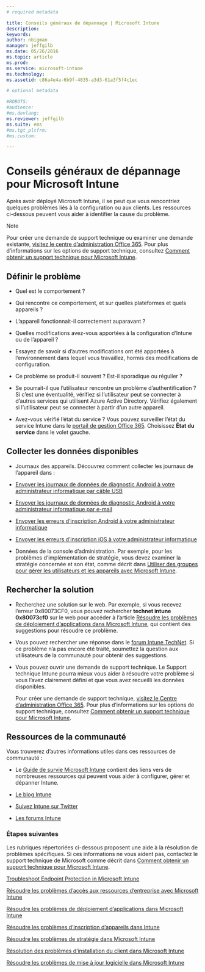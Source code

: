```yaml
---
# required metadata

title: Conseils généraux de dépannage | Microsoft Intune
description:
keywords:
author: nbigman
manager: jeffgilb
ms.date: 05/26/2016
ms.topic: article
ms.prod:
ms.service: microsoft-intune
ms.technology:
ms.assetid: c86a4e4a-6b9f-4835-a3d3-61a3f5f4c1ec

# optional metadata

#ROBOTS:
#audience:
#ms.devlang:
ms.reviewer: jeffgilb
ms.suite: ems
#ms.tgt_pltfrm:
#ms.custom:

---
```


# Conseils généraux de dépannage pour Microsoft Intune
Après avoir déployé Microsoft Intune, il se peut que vous rencontriez quelques problèmes liés à la configuration ou aux clients. Les ressources ci-dessous peuvent vous aider à identifier la cause du problème.

> [!NOTE]
> Pour créer une demande de support technique ou examiner une demande existante, [visitez le centre d’administration Office 365](https://portal.office.com/admin/default.aspx). Pour plus d’informations sur les options de support technique, consultez [Comment obtenir un support technique pour Microsoft Intune](how-to-get-support-for-microsoft-intune.md).
## Définir le problème

-   Quel est le comportement ?

-   Qui rencontre ce comportement, et sur quelles plateformes et quels appareils ?

-   L’appareil fonctionnait-il correctement auparavant ?

-   Quelles modifications avez-vous apportées à la configuration d’Intune ou de l’appareil ?

-   Essayez de savoir si d’autres modifications ont été apportées à l’environnement dans lequel vous travaillez, hormis des modifications de configuration.

-   Ce problème se produit-il souvent ? Est-il sporadique ou régulier ?

-   Se pourrait-il que l’utilisateur rencontre un problème d’authentification ? Si c’est une éventualité, vérifiez si l’utilisateur peut se connecter à d’autres services qui utilisent Azure Active Directory. Vérifiez également si l’utilisateur peut se connecter à partir d’un autre appareil.

-   Avez-vous vérifié l’état du service ? Vous pouvez surveiller l’état du service Intune dans le [portail de gestion Office 365](https://portal.office.com/Admin/Default.aspx). Choisissez **État du service** dans le volet gauche. 

## Collecter les données disponibles

-   Journaux des appareils. Découvrez comment collecter les journaux de l’appareil dans :
  - [Envoyer les journaux de données de diagnostic Android à votre administrateur informatique par câble USB](/intune/enduser/send-diagnostic-data-logs-to-your-it-administrator-using-a-usb-cable-android)
  - [Envoyer les journaux de données de diagnostic Android à votre administrateur informatique par e-mail](/intune/enduser/send-diagnostic-data-logs-to-your-it-administrator-using-email-android)
  - [Envoyer les erreurs d’inscription Android à votre administrateur informatique](/intune/enduser/send-enrollment-errors-to-your-it-administrator-android)
  - [Envoyer les erreurs d’inscription iOS à votre administrateur informatique](/intune/enduser/send-errors-to-your-it-admin-ios.md)

-   Données de la console d’administration. Par exemple, pour les problèmes d’implémentation de stratégie, vous devez examiner la stratégie concernée et son état, comme décrit dans [Utiliser des groupes pour gérer les utilisateurs et les appareils avec Microsoft Intune](/indune/deploy-use/use-groups-to-manage-users-and-devices-with-microsoft-intune).

## Rechercher la solution

-   Recherchez une solution sur le web. Par exemple, si vous recevez l’erreur 0x80073CF0, vous pouvez rechercher **technet intune 0x80073cf0** sur le web pour accéder à l’article [Résoudre les problèmes de déploiement d’applications dans Microsoft Intune](troubleshoot-app-deployment-problems-in-microsoft-intune.md), qui contient des suggestions pour résoudre ce problème.

-   Vous pouvez rechercher une réponse dans le [forum Intune TechNet](https://social.technet.microsoft.com/Forums/en-US/home?forum=microsoftintuneprod).  Si ce problème n’a pas encore été traité, soumettez la question aux utilisateurs de la communauté pour obtenir des suggestions.

-   Vous pouvez ouvrir une demande de support technique. Le Support technique Intune pourra mieux vous aider à résoudre votre problème si vous l’avez clairement défini et que vous avez recueilli les données disponibles.

    Pour créer une demande de support technique, [visitez le Centre d’administration Office 365](https://portal.office.com/admin/default.aspx). Pour plus d’informations sur les options de support technique, consultez [Comment obtenir un support technique pour Microsoft Intune](how-to-get-support-for-microsoft-intune.md).

## Ressources de la communauté
Vous trouverez d’autres informations utiles dans ces ressources de communauté :

-   Le [Guide de survie Microsoft Intune](http://social.technet.microsoft.com/wiki/contents/articles/23431.microsoft-intune-survival-guide.aspx) contient des liens vers de nombreuses ressources qui peuvent vous aider à configurer, gérer et dépanner Intune.

-   [Le blog Intune](http://blogs.technet.com/b/windowsintune/)

-   [Suivez Intune sur Twitter](https://twitter.com/MSIntune)

-   [Les forums Intune](https://social.technet.microsoft.com/Forums/home?category=microsoftintune&filter=alltypes&sort=lastpostdesc)

### Étapes suivantes
Les rubriques répertoriées ci-dessous proposent une aide à la résolution de problèmes spécifiques. Si ces informations ne vous aident pas, contactez le support technique de Microsoft comme décrit dans [Comment obtenir un support technique pour Microsoft Intune](how-to-get-support-for-microsoft-intune.md).

[Troubleshoot Endpoint Protection in Microsoft Intune](troubleshoot-endpoint-protection-in-microsoft-intune.md)

[Résoudre les problèmes d’accès aux ressources d’entreprise avec Microsoft Intune](troubleshoot-company-resource-access-problems-with-microsoft-intune.md)

[Résoudre les problèmes de déploiement d’applications dans Microsoft Intune](troubleshoot-app-deployment-problems-in-microsoft-intune.md)

[Résoudre les problèmes d’inscription d’appareils dans Intune](troubleshoot-device-enrollment-in-intune.md)

[Résoudre les problèmes de stratégie dans Microsoft Intune](troubleshoot-policies-in-microsoft-intune.md)

[Résolution des problèmes d’installation du client dans Microsoft Intune](troubleshoot-client-setup-in-microsoft-intune.md)

[Résoudre les problèmes de mise à jour logicielle dans Microsoft Intune](troubleshoot-software-updates-in-microsoft-intune.md)


<!--HONumber=Jun16_HO1-->


